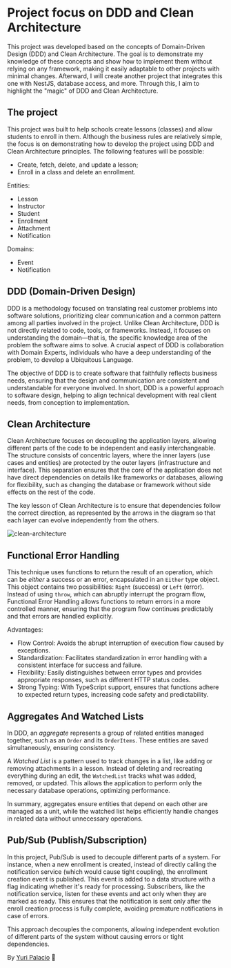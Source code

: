 # Project focus on DDD and Clean Architecture

This project was developed based on the concepts of Domain-Driven Design (DDD) and Clean Architecture.
The goal is to demonstrate my knowledge of these concepts and show how to implement them without relying on any framework, making it easily adaptable to other projects with minimal changes.
Afterward, I will create another project that integrates this one with NestJS, database access, and more.
Through this, I aim to highlight the "magic" of DDD and Clean Architecture.

## The project
This project was built to help schools create lessons (classes) and allow students to enroll in them.
Although the business rules are relatively simple, the focus is on demonstrating how to develop the project using DDD and Clean Architecture principles.
The following features will be possible:
- Create, fetch, delete, and update a lesson;
- Enroll in a class and delete an enrollment.

Entities:
- Lesson
- Instructor
- Student
- Enrollment
- Attachment
- Notification

Domains:
- Event
- Notification

## DDD (Domain-Driven Design)
DDD is a methodology focused on translating real customer problems into software solutions, prioritizing clear communication and a common pattern among all parties involved in the project.
Unlike Clean Architecture, DDD is not directly related to code, tools, or frameworks. Instead, it focuses on understanding the domain—that is, the specific knowledge area of the problem the software aims to solve.
A crucial aspect of DDD is collaboration with Domain Experts, individuals who have a deep understanding of the problem, to develop a Ubiquitous Language.

The objective of DDD is to create software that faithfully reflects business needs, ensuring that the design and communication are consistent and understandable for everyone involved.
In short, DDD is a powerful approach to software design, helping to align technical development with real client needs, from conception to implementation.

## Clean Architecture
Clean Architecture focuses on decoupling the application layers, allowing different parts of the code to be independent and easily interchangeable.
The structure consists of concentric layers, where the inner layers (use cases and entities) are protected by the outer layers (infrastructure and interface).
This separation ensures that the core of the application does not have direct dependencies on details like frameworks or databases, allowing for flexibility, such as changing the database or framework without side effects on the rest of the code.

The key lesson of Clean Architecture is to ensure that dependencies follow the correct direction, as represented by the arrows in the diagram so that each layer can evolve independently from the others.

![clean-architecture](https://th.bing.com/th/id/OIP.B7LkQDyDqLN3rRSrNYkETAHaFc?rs=1&pid=ImgDetMain)

## Functional Error Handling
This technique uses functions to return the result of an operation, which can be *either* a success or an error, encapsulated in an `Either` type object.
This object contains two possibilities: `Right` (success) or `Left` (error).
Instead of using `throw`, which can abruptly interrupt the program flow, Functional Error Handling allows functions to return errors in a more controlled manner, ensuring that the program flow continues predictably and that errors are handled explicitly.

Advantages:
- Flow Control: Avoids the abrupt interruption of execution flow caused by exceptions.
- Standardization: Facilitates standardization in error handling with a consistent interface for success and failure.
- Flexibility: Easily distinguishes between error types and provides appropriate responses, such as different HTTP status codes.
- Strong Typing: With TypeScript support, ensures that functions adhere to expected return types, increasing code safety and predictability.

## Aggregates And Watched Lists
In DDD, an *aggregate* represents a group of related entities managed together, such as an `Order` and its `OrderItems`. These entities are saved simultaneously, ensuring consistency.

A *Watched List* is a pattern used to track changes in a list, like adding or removing attachments in a lesson. Instead of deleting and recreating everything during an edit, the `WatchedList` tracks what was added, removed, or updated.
This allows the application to perform only the necessary database operations, optimizing performance.

In summary, aggregates ensure entities that depend on each other are managed as a unit, while the watched list helps efficiently handle changes in related data without unnecessary operations.

## Pub/Sub (Publish/Subscription)
In this project, Pub/Sub is used to decouple different parts of a system. For instance, when a new enrollment is created, instead of directly calling the notification service (which would cause tight coupling), the enrollment creation event is published.
This event is added to a data structure with a flag indicating whether it's ready for processing.
Subscribers, like the notification service, listen for these events and act only when they are marked as ready.
This ensures that the notification is sent only after the enroll creation process is fully complete, avoiding premature notifications in case of errors.

This approach decouples the components, allowing independent evolution of different parts of the system without causing errors or tight dependencies.

By [Yuri Palacio](https://www.linkedin.com/in/yuri-palacio/) :wave:
